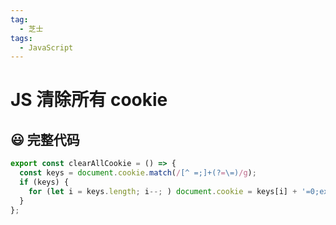 ```yaml
---
tag:
  - 芝士
tags:
  - JavaScript
---
```


# JS 清除所有 cookie

## 😃 完整代码

```js
export const clearAllCookie = () => {
  const keys = document.cookie.match(/[^ =;]+(?=\=)/g);
  if (keys) {
    for (let i = keys.length; i--; ) document.cookie = keys[i] + '=0;expires=' + new Date(0).toUTCString();
  }
};
```
